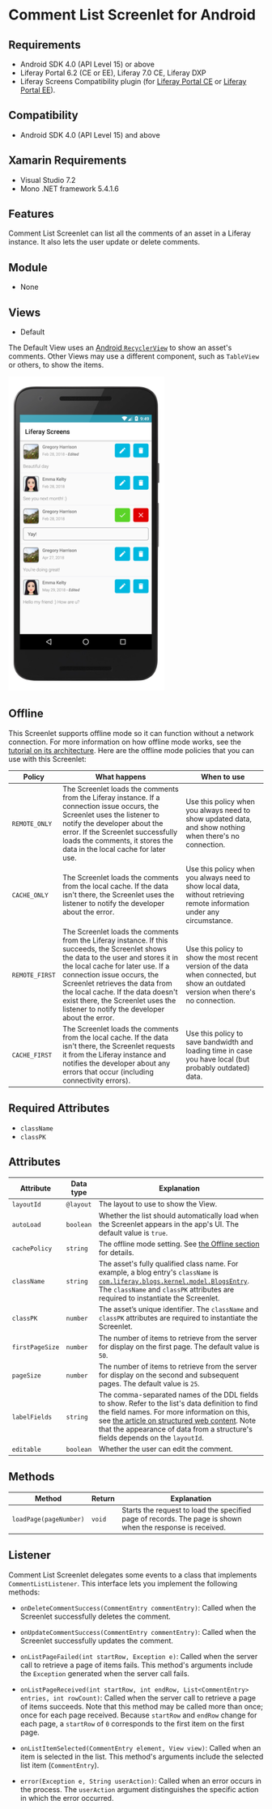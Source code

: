 # Comment List Screenlet for Android [](id=comment-list-screenlet-for-android)

## Requirements [](id=requirements)

-   Android SDK 4.0 (API Level 15) or above
-   Liferay Portal 6.2 (CE or EE), Liferay 7.0 CE, Liferay DXP
-   Liferay Screens Compatibility plugin (for 
    [Liferay Portal CE](http://www.liferay.com/marketplace/-/mp/application/54365664) 
    or 
    [Liferay Portal EE](http://www.liferay.com/marketplace/-/mp/application/54369726)). 

## Compatibility [](id=compatibility)

- Android SDK 4.0 (API Level 15) and above

## Xamarin Requirements [](id=xamarin-requirements)

- Visual Studio 7.2
- Mono .NET framework 5.4.1.6

## Features [](id=features)

Comment List Screenlet can list all the comments of an asset in a Liferay 
instance. It also lets the user update or delete comments. 

## Module [](id=module)

- None

## Views [](id=views)

- Default

The Default View uses an 
[Android `RecyclerView`](https://developer.android.com/training/material/lists-cards.html) 
to show an asset's comments. Other Views may use a different component, such as 
`TableView` or others, to show the items. 

![Figure 1: Comment List Screenlet using the Default View.](../../images/screens-android-commentlist.png)

## Offline [](id=offline)

This Screenlet supports offline mode so it can function without a network 
connection. For more information on how offline mode works, see the 
[tutorial on its architecture](/develop/tutorials/-/knowledge_base/6-2/architecture-of-offline-mode-in-liferay-screens). 
Here are the offline mode policies that you can use with this Screenlet: 

| Policy | What happens | When to use |
|--------|--------------|-------------|
| `REMOTE_ONLY` | The Screenlet loads the comments from the Liferay instance. If a connection issue occurs, the Screenlet uses the listener to notify the developer about the error. If the Screenlet successfully loads the comments, it stores the data in the local cache for later use. | Use this policy when you always need to show updated data, and show nothing when there's no connection. |
| `CACHE_ONLY` | The Screenlet loads the comments from the local cache. If the data isn't there, the Screenlet uses the listener to notify the developer about the error. | Use this policy when you always need to show local data, without retrieving remote information under any circumstance. |
| `REMOTE_FIRST` | The Screenlet loads the comments from the Liferay instance. If this succeeds, the Screenlet shows the data to the user and stores it in the local cache for later use. If a connection issue occurs, the Screenlet retrieves the data from the local cache. If the data doesn't exist there, the Screenlet uses the listener to notify the developer about the error. | Use this policy to show the most recent version of the data when connected, but show an outdated version when there's no connection. |
| `CACHE_FIRST` | The Screenlet loads the comments from the local cache. If the data isn't there, the Screenlet requests it from the Liferay instance and notifies the developer about any errors that occur (including connectivity errors). | Use this policy to save bandwidth and loading time in case you have local (but probably outdated) data. |

## Required Attributes [](id=required-attributes)

- `className`
- `classPK`

## Attributes [](id=attributes)

| Attribute | Data type | Explanation |
|-----------|-----------|-------------|
| `layoutId` | `@layout` | The layout to use to show the View. |
| `autoLoad` | `boolean` | Whether the list should automatically load when the Screenlet appears in the app's UI. The default value is `true`. |
| `cachePolicy` | `string` | The offline mode setting. See [the Offline section](/develop/reference/-/knowledge_base/6-2/comment-list-screenlet-for-android#offline) for details. |
| `className` | `string` | The asset's fully qualified class name. For example, a blog entry's `className` is [`com.liferay.blogs.kernel.model.BlogsEntry`](https://docs.liferay.com/portal/6.2/javadocs/com/liferay/portlet/blogs/model/BlogsEntry.html). The `className` and `classPK` attributes are required to instantiate the Screenlet. |
| `classPK` | `number` | The asset’s unique identifier. The `className` and `classPK` attributes are required to instantiate the Screenlet. |
| `firstPageSize` | `number` | The number of items to retrieve from the server for display on the first page. The default value is `50`. |
| `pageSize` | `number` | The number of items to retrieve from the server for display on the second and subsequent pages. The default value is `25`. |
| `labelFields` | `string` | The comma-separated names of the DDL fields to show. Refer to the list's data definition to find the field names. For more information on this, see [the article on structured web content](/discover/portal/-/knowledge_base/6-2/advanced-content-with-structures-and-templates). Note that the appearance of data from a structure's fields depends on the `layoutId`. |
| `editable` | `boolean` | Whether the user can edit the comment. |

## Methods [](id=methods)

| Method | Return | Explanation |
|-----------|-----------|-------------| 
| `loadPage(pageNumber)` | `void` | Starts the request to load the specified page of records. The page is shown when the response is received. |

## Listener [](id=listener)

Comment List Screenlet delegates some events to a class that implements 
`CommentListListener`. This interface lets you implement the following methods: 

- `onDeleteCommentSuccess(CommentEntry commentEntry)`: Called when the Screenlet 
  successfully deletes the comment. 

- `onUpdateCommentSuccess(CommentEntry commentEntry)`: Called when the Screenlet 
  successfully updates the comment. 

- `onListPageFailed(int startRow, Exception e)`: Called when the server call to 
  retrieve a page of items fails. This method's arguments include the 
  `Exception` generated when the server call fails. 

- `onListPageReceived(int startRow, int endRow, List<CommentEntry> entries, int rowCount)`: 
  Called when the server call to retrieve a page of items succeeds. Note that 
  this method may be called more than once; once for each page received. Because 
  `startRow` and `endRow` change for each page, a `startRow` of `0` corresponds 
  to the first item on the first page. 

- `onListItemSelected(CommentEntry element, View view)`: Called when an item is 
  selected in the list. This method's arguments include the selected list item 
  (`CommentEntry`). 

- `error(Exception e, String userAction)`: Called when an error occurs in the 
  process. The `userAction` argument distinguishes the specific action in which 
  the error occurred. 
